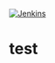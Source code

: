 [![Jenkins](https://ci.appveyor.com/api/projects/status/sdcty4id0elt0hgm/branch/master)](https://ci.appveyor.com/api/github/webhook?id=sdcty4id0elt0hgm)


test
====
